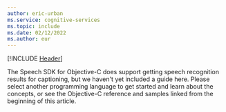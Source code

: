 ```yaml
---
author: eric-urban
ms.service: cognitive-services
ms.topic: include
ms.date: 02/12/2022
ms.author: eur
---
```


[!INCLUDE [Header](../../common/objectivec.md)]

The Speech SDK for Objective-C does support getting speech recognition results for captioning, but we haven't yet included a guide here. Please select another programming language to get started and learn about the concepts, or see the Objective-C reference and samples linked from the beginning of this article. 

